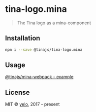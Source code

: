 # tina-logo.mina
> The Tina logo as a mina-component

## Installation
```bash
npm i --save @tinajs/tina-logo.mina
```

## Usage
[@tinajs/mina-webpack - example](https://github.com/tinajs/mina-webpack/example:)

## License
MIT &copy; [yelo](https://github.com/imyelo), 2017 - present
